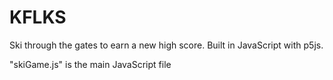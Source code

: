 # KFLKS
Ski through the gates to earn a new high score. Built in JavaScript with p5js.

"skiGame.js" is the main JavaScript file
